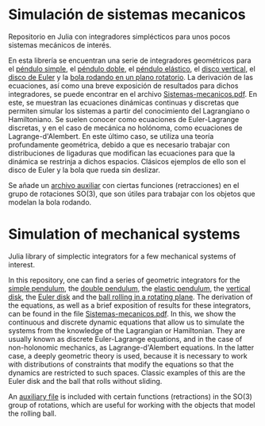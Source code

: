 # Simulación de sistemas mecanicos
Repositorio en Julia con integradores simplécticos para unos pocos sistemas mecánicos de interés.

En esta librería se encuentran una serie de integradores geométricos para el [péndulo simple](https://github.com/jtt98/Sistemas-mecanicos/blob/main/pendulum.jl), el [péndulo doble](https://github.com/jtt98/Sistemas-mecanicos/blob/main/pendulum_double.jl), el [péndulo elástico](https://github.com/jtt98/Sistemas-mecanicos/blob/main/pendulum_elastic.jl), el [disco vertical](https://github.com/jtt98/Sistemas-mecanicos/blob/main/disk_vertical.jl), el [disco de Euler](https://github.com/jtt98/Sistemas-mecanicos/blob/main/disk.jl) y la [bola rodando en un plano rotatorio](https://github.com/jtt98/Sistemas-mecanicos/blob/main/ball_rotatingplane.jl). La derivación de las ecuaciones, así como una breve exposición de resultados para dichos integradores, se puede encontrar en el archivo [Sistemas-mecanicos.pdf](https://github.com/jtt98/Sistemas-mecanicos/blob/main/Sistemas-mecanicos.pdf). En este, se muestran las ecuaciones dinámicas continuas y discretas que permiten simular los sistemas a partir del conocimiento del Lagrangiano o Hamiltoniano. Se suelen conocer como ecuaciones de Euler-Lagrange discretas, y en el caso de mecánica no holónoma, como ecuaciones de Lagrange-d'Alembert. En este último caso, se utiliza una teoría profundamente geométrica, debido a que es necesario trabajar con distribuciones de ligaduras que modifican las ecuaciones para que la dinámica se restrinja a dichos espacios. Clásicos ejemplos de ello son el disco de Euler y la bola que rueda sin deslizar.

Se añade un [archivo auxiliar](https://github.com/jtt98/Sistemas-mecanicos/blob/main/SO.jl) con ciertas funciones (retracciones) en el grupo de rotaciones SO(3), que son útiles para trabajar con los objetos que modelan la bola rodando.

# Simulation of mechanical systems
Julia library of simplectic integrators for a few mechanical systems of interest.

In this repository, one can find a series of geometric integrators for the [simple pendulum](https://github.com/jtt98/Sistemas-mecanicos/blob/main/pendulum.jl), the [double pendulum](https://github.com/jtt98/Sistemas-mecanicos/blob/main/pendulum_double.jl), the [elastic pendulum](https://github.com/jtt98/Sistemas-mecanicos/blob/main/pendulum_elastic.jl), the [vertical disk](https://github.com/jtt98/Sistemas-mecanicos/blob/main/disk_vertical.jl), the [Euler disk](https://github.com/jtt98/Sistemas-mecanicos/blob/main/disk.jl) and the [ball rolling in a rotating plane](https://github.com/jtt98/Sistemas-mecanicos/blob/main/ball_rotatingplane.jl). The derivation of the equations, as well as a brief exposition of results for these integrators, can be found in the file [Sistemas-mecanicos.pdf](https://github.com/jtt98/Sistemas-mecanicos/blob/main/Sistemas-mecanicos.pdf). In this, we show the continuous and discrete dynamic equations that allow us to simulate the systems from the knowledge of the Lagrangian or Hamiltonian. They are usually known as discrete Euler-Lagrange equations, and in the case of non-holonomic mechanics, as Lagrange-d'Alembert equations. In the latter case, a deeply geometric theory is used, because it is necessary to work with distributions of constraints that modify the equations so that the dynamics are restricted to such spaces. Classic examples of this are the Euler disk and the ball that rolls without sliding.

An [auxiliary file](https://github.com/jtt98/Sistemas-mecanicos/blob/main/SO.jl) is included with certain functions (retractions) in the SO(3) group of rotations, which are useful for working with the objects that model the rolling ball.
